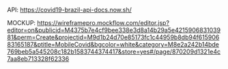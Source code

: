 API: https://covid19-brazil-api-docs.now.sh/

MOCKUP: https://wireframepro.mockflow.com/editor.jsp?editor=on&publicid=M4375b7e4cf9bee338e3d8a14b29a5e421590683103981&perm=Create&projectid=M9d1b24d70e85173fc1c44959b8db94f61590683165187&ptitle=MobileCovid&bgcolor=white&category=M8e2a242b14bde769beb5a545208c182b1583744374417&store=yes#/page/870209d1321e4c7aa8eb713328f62336